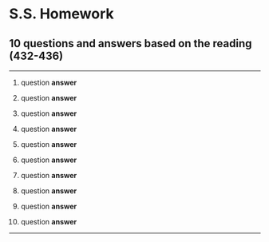# S.S. Homework
## 10 questions and answers based on the reading (432-436)
---
1. question
**answer**

2. question
**answer**

3. question
**answer**

4. question
**answer**

5. question
**answer**

6. question
**answer**

7. question
**answer**

8. question
**answer**

9. question
**answer**

10. question
**answer**
---